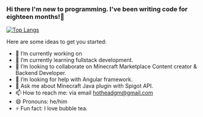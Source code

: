 ### Hi there I'm new to programming. I've been writing code for eighteen months!👋

[![Top Langs](https://github-readme-stats.vercel.app/api/top-langs/?username=rinpr&layout=compact&count_private=true&show_icons=true)](https://github.com/rinpr)
<!--
**rinpr/rinpr** is a ✨ _special_ ✨ repository because its `README.md` (this file) appears on your GitHub profile.
--> 


Here are some ideas to get you started:

- 🔭 I’m currently working on 
- 🌱 I’m currently learning fullstack development.
- 👯 I’m looking to collaborate on Minecraft Marketplace Content creator & Backend Developer.
- 🤔 I’m looking for help with Angular framework.
- 💬 Ask me about Minecraft Java plugin with Spigot API.
- 📫 How to reach me: via email hotheadgm@gmail.com
- 😄 Pronouns: he/him
- ⚡ Fun fact: I love bubble tea.
